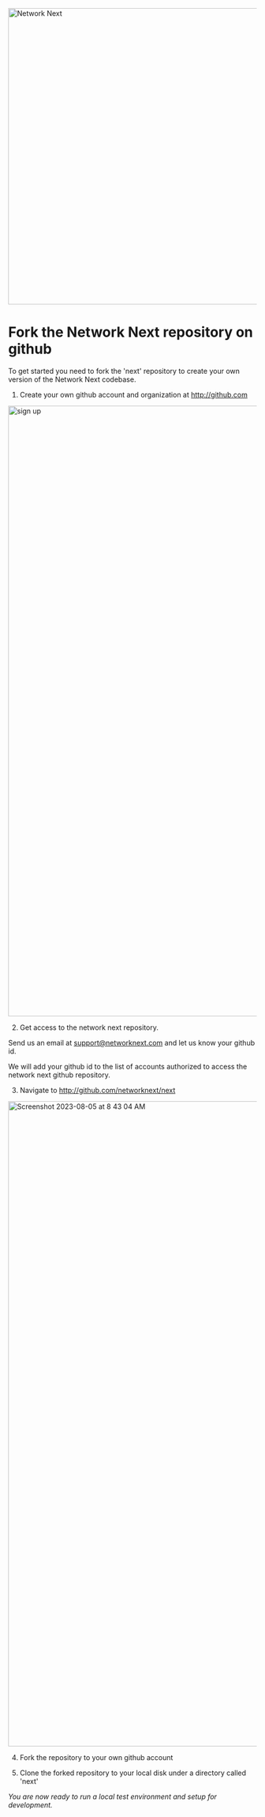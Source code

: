 <img src="https://static.wixstatic.com/media/799fd4_0512b6edaeea4017a35613b4c0e9fc0b~mv2.jpg/v1/fill/w_1200,h_140,al_c,q_80,usm_0.66_1.00_0.01/networknext_logo_colour_black_RGB_tightc.jpg" alt="Network Next" width="600"/>

<br>

# Fork the Network Next repository on github

To get started you need to fork the 'next' repository to create your own version of the Network Next codebase.

1. Create your own github account and organization at http://github.com

<img width="1236" alt="sign up" src="https://github.com/networknext/next/assets/696656/c297545a-7073-43a0-9729-35cbb03cd906">

2. Get access to the network next repository.

Send us an email at support@networknext.com and let us know your github id. 

We will add your github id to the list of accounts authorized to access the network next github repository.

3. Navigate to http://github.com/networknext/next

<img width="1306" alt="Screenshot 2023-08-05 at 8 43 04 AM" src="https://github.com/networknext/next/assets/696656/0dc96ba9-24ef-4adf-b467-0a69e2b464d7">

4. Fork the repository to your own github account

5. Clone the forked repository to your local disk under a directory called 'next'

_You are now ready to run a local test environment and setup for development._
